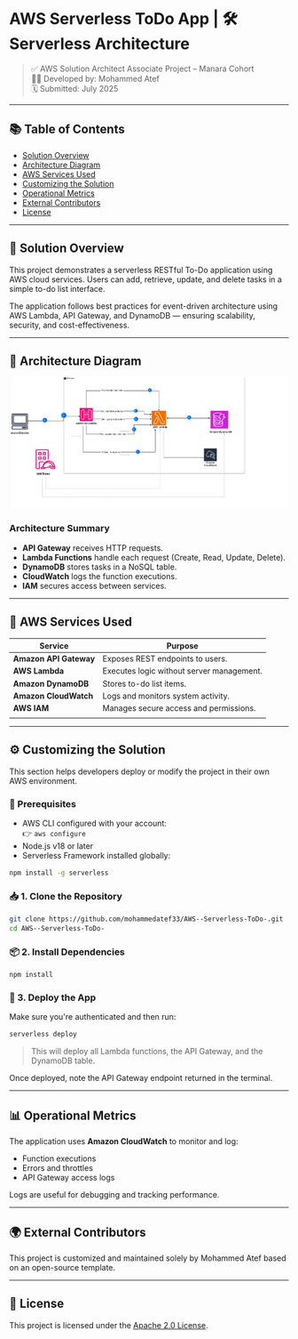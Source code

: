 # AWS Serverless ToDo App |  🛠️ Serverless Architecture

> ✅ AWS Solution Architect Associate Project – Manara Cohort  
> 🧑‍💻 Developed by: Mohammed Atef  
> 🗓️ Submitted: July 2025

---

## 📚 Table of Contents

- [Solution Overview](#solution-overview)
- [Architecture Diagram](#architecture-diagram)
- [AWS Services Used](#aws-services-used)
- [Customizing the Solution](#customizing-the-solution)
- [Operational Metrics](#operational-metrics)
- [External Contributors](#external-contributors)
- [License](#license)

---

## 📌 Solution Overview

This project demonstrates a serverless RESTful To-Do application using AWS cloud services. Users can add, retrieve, update, and delete tasks in a simple to-do list interface.

The application follows best practices for event-driven architecture using AWS Lambda, API Gateway, and DynamoDB — ensuring scalability, security, and cost-effectiveness.

---

## 🧱 Architecture Diagram

![Architecture Diagram](AWS%20Architecture%20Diagram.png)

### Architecture Summary

- **API Gateway** receives HTTP requests.
- **Lambda Functions** handle each request (Create, Read, Update, Delete).
- **DynamoDB** stores tasks in a NoSQL table.
- **CloudWatch** logs the function executions.
- **IAM** secures access between services.

---

## 🧰 AWS Services Used

| Service             | Purpose                                      |
|--------------------|----------------------------------------------|
| **Amazon API Gateway** | Exposes REST endpoints to users.          |
| **AWS Lambda**         | Executes logic without server management. |
| **Amazon DynamoDB**    | Stores to-do list items.                  |
| **Amazon CloudWatch**  | Logs and monitors system activity.        |
| **AWS IAM**            | Manages secure access and permissions.    |
     |

---

## ⚙️ Customizing the Solution

This section helps developers deploy or modify the project in their own AWS environment.

### 🔧 Prerequisites

- AWS CLI configured with your account:  
  👉 `aws configure`
- Node.js v18 or later
- Serverless Framework installed globally:

```bash
npm install -g serverless
```

### 📥 1. Clone the Repository

```bash
git clone https://github.com/mohammedatef33/AWS--Serverless-ToDo-.git
cd AWS--Serverless-ToDo-
```

### 📦 2. Install Dependencies

```bash
npm install
```

### 🚀 3. Deploy the App

Make sure you're authenticated and then run:

```bash
serverless deploy
```

> This will deploy all Lambda functions, the API Gateway, and the DynamoDB table.

Once deployed, note the API Gateway endpoint returned in the terminal.

---

## 📊 Operational Metrics

The application uses **Amazon CloudWatch** to monitor and log:

- Function executions
- Errors and throttles
- API Gateway access logs

Logs are useful for debugging and tracking performance.

---

## 🌍 External Contributors

This project is customized and maintained solely by Mohammed Atef based on an open-source template.

---

## 📄 License

This project is licensed under the [Apache 2.0 License](LICENSE).
